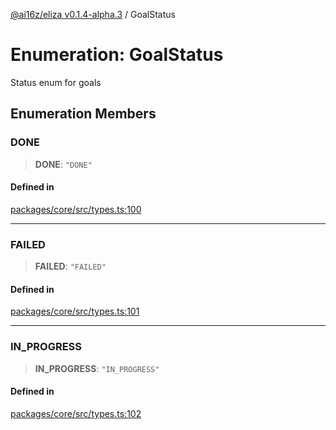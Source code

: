 [@ai16z/eliza v0.1.4-alpha.3](../index.md) / GoalStatus

# Enumeration: GoalStatus

Status enum for goals

## Enumeration Members

### DONE

> **DONE**: `"DONE"`

#### Defined in

[packages/core/src/types.ts:100](https://github.com/gene-zhan/eliza-x/blob/main/packages/core/src/types.ts#L100)

***

### FAILED

> **FAILED**: `"FAILED"`

#### Defined in

[packages/core/src/types.ts:101](https://github.com/gene-zhan/eliza-x/blob/main/packages/core/src/types.ts#L101)

***

### IN\_PROGRESS

> **IN\_PROGRESS**: `"IN_PROGRESS"`

#### Defined in

[packages/core/src/types.ts:102](https://github.com/gene-zhan/eliza-x/blob/main/packages/core/src/types.ts#L102)

